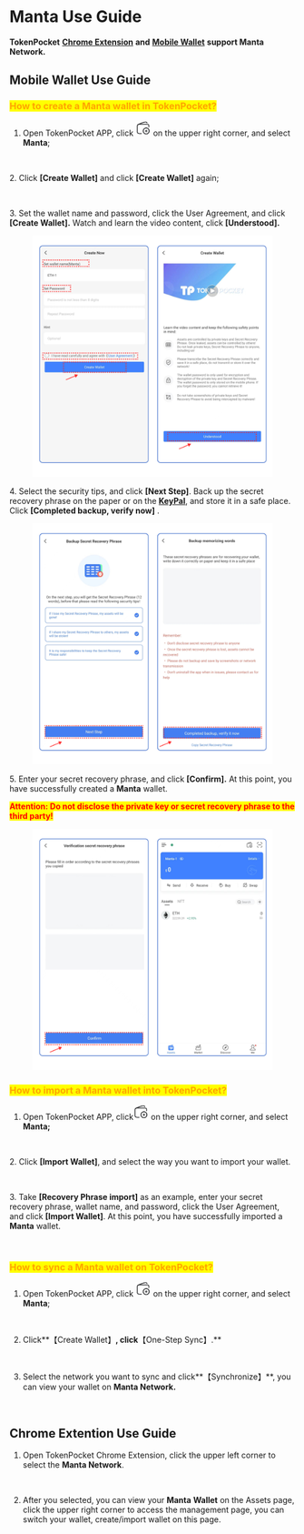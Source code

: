 # Manta Use Guide

**TokenPocket** [**Chrome Extension**](https://extension.tokenpocket.pro/#/) **and** [**Mobile Wallet**](https://www.tokenpocket.pro/en/download/app) **support Manta Network.**

## **Mobile Wallet Use Guide** <a href="#how-to-create-an-etc-wallet-in-tokenpocket" id="how-to-create-an-etc-wallet-in-tokenpocket"></a>

### <mark style="color:orange;">**How to create a Manta wallet in TokenPocket?**</mark> <a href="#how-to-create-an-etc-wallet-in-tokenpocket" id="how-to-create-an-etc-wallet-in-tokenpocket"></a>

1.  Open TokenPocket APP, click ![](<../../.gitbook/assets/image (57).png>) on the upper right corner, and select **Manta**;

    <figure><img src="../../.gitbook/assets/组 85.png" alt=""><figcaption></figcaption></figure>

2\. Click **\[Create Wallet]**  and click **\[Create Wallet]** again;

<figure><img src="../../.gitbook/assets/组 103.png" alt=""><figcaption></figcaption></figure>

3\. Set the wallet name and password, click the User Agreement, and click **\[Create Wallet].** Watch and learn the video content, click **\[Understood].**

<figure><img src="../../.gitbook/assets/cn 12.png" alt=""><figcaption></figcaption></figure>

4\.  Select the security tips, and click **\[Next Step]**. Back up the secret recovery phrase on the paper or on the [**KeyPal**](https://www.keypal.pro/en/), and store it in a safe place. Click **\[Completed backup, verify now]** .

<figure><img src="../../.gitbook/assets/image (26).png" alt=""><figcaption></figcaption></figure>

5\. Enter your secret recovery phrase, and click **\[Confirm].** At this point, you have successfully created a **Manta** wallet.

<mark style="color:red;">**Attention: Do not disclose the private key or secret recovery phrase to the third party!**</mark>

<figure><img src="../../.gitbook/assets/3 en 1.png" alt=""><figcaption></figcaption></figure>

### <mark style="color:orange;">**How to import a Manta wallet into TokenPocket?**</mark> <a href="#how-to-import-an-etc-wallet-into-tokenpocket" id="how-to-import-an-etc-wallet-into-tokenpocket"></a>

1. Open TokenPocket APP, click![](<../../.gitbook/assets/image (8).png>) on the upper right corner, and select **Manta;**

<figure><img src="../../.gitbook/assets/组 85.png" alt=""><figcaption></figcaption></figure>

2\. Click **\[Import Wallet]**, and select the way you want to import your wallet.

<figure><img src="../../.gitbook/assets/组 106.png" alt=""><figcaption></figcaption></figure>

3\. Take **\[Recovery Phrase import]** as an example, enter your secret recovery phrase, wallet name, and password, click the User Agreement, and click **\[Import Wallet]**. At this point, you have successfully imported a **Manta** wallet.​​&#x20;

<figure><img src="../../.gitbook/assets/组 83.png" alt=""><figcaption></figcaption></figure>

### <mark style="color:orange;">**How to sync a Manta wallet on TokenPocket?**</mark> <a href="#how-to-import-an-etc-wallet-into-tokenpocket" id="how-to-import-an-etc-wallet-into-tokenpocket"></a>

1. Open TokenPocket APP, click ![](<../../.gitbook/assets/image (57).png>) on the upper right corner, and select **Manta**;

<figure><img src="../../.gitbook/assets/组 85.png" alt=""><figcaption></figcaption></figure>

2. Click**【Create Wallet】**, click**【One-Step Sync】.**

<figure><img src="../../.gitbook/assets/组 116 (2).png" alt=""><figcaption></figcaption></figure>

3. Select the network you want to sync and click**【Synchronize】**, you can view your wallet on **Manta Network.**

<figure><img src="../../.gitbook/assets/组 117.png" alt=""><figcaption></figcaption></figure>

## Chrome Extention Use Guide

1. Open TokenPocket Chrome Extension, click the upper left corner to select the **Manta Network**.

<figure><img src="../../.gitbook/assets/组 112.png" alt=""><figcaption></figcaption></figure>

2. After you selected, you can view your **Manta** **Wallet** on the Assets page, click the upper right corner to access the management page, you can switch your wallet, create/import wallet on this page.

<figure><img src="../../.gitbook/assets/组 113.png" alt=""><figcaption></figcaption></figure>
